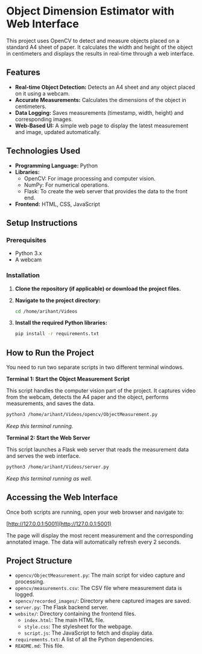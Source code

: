 # Object Dimension Estimator with Web Interface

This project uses OpenCV to detect and measure objects placed on a standard A4 sheet of paper. It calculates the width and height of the object in centimeters and displays the results in real-time through a web interface.

## Features

-   **Real-time Object Detection:** Detects an A4 sheet and any object placed on it using a webcam.
-   **Accurate Measurements:** Calculates the dimensions of the object in centimeters.
-   **Data Logging:** Saves measurements (timestamp, width, height) and corresponding images.
-   **Web-Based UI:** A simple web page to display the latest measurement and image, updated automatically.

## Technologies Used

-   **Programming Language:** Python
-   **Libraries:**
    -   OpenCV: For image processing and computer vision.
    -   NumPy: For numerical operations.
    -   Flask: To create the web server that provides the data to the front end.
-   **Frontend:** HTML, CSS, JavaScript

## Setup Instructions

### Prerequisites

-   Python 3.x
-   A webcam

### Installation

1.  **Clone the repository (if applicable) or download the project files.**

2.  **Navigate to the project directory:**
    ```bash
    cd /home/arihant/Videos
    ```

3.  **Install the required Python libraries:**
    ```bash
    pip install -r requirements.txt
    ```

## How to Run the Project

You need to run two separate scripts in two different terminal windows.

**Terminal 1: Start the Object Measurement Script**

This script handles the computer vision part of the project. It captures video from the webcam, detects the A4 paper and the object, performs measurements, and saves the data.

```bash
python3 /home/arihant/Videos/opencv/ObjectMeasurement.py
```
*Keep this terminal running.*

**Terminal 2: Start the Web Server**

This script launches a Flask web server that reads the measurement data and serves the web interface.

```bash
python3 /home/arihant/Videos/server.py
```
*Keep this terminal running as well.*

## Accessing the Web Interface

Once both scripts are running, open your web browser and navigate to:

[http://127.0.0.1:5001](http://127.0.0.1:5001)

The page will display the most recent measurement and the corresponding annotated image. The data will automatically refresh every 2 seconds.

## Project Structure

-   `opencv/ObjectMeasurement.py`: The main script for video capture and processing.
-   `opencv/measurements.csv`: The CSV file where measurement data is logged.
-   `opencv/recorded_images/`: Directory where captured images are saved.
-   `server.py`: The Flask backend server.
-   `website/`: Directory containing the frontend files.
    -   `index.html`: The main HTML file.
    -   `style.css`: The stylesheet for the webpage.
    -   `script.js`: The JavaScript to fetch and display data.
-   `requirements.txt`: A list of all the Python dependencies.
-   `README.md`: This file.

